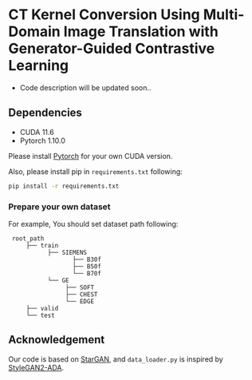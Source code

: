 # CT Kernel Conversion Using Multi-Domain Image Translation with Generator-Guided Contrastive Learning

* Code description will be updated soon..


## Dependencies

* CUDA 11.6
* Pytorch 1.10.0

Please install [Pytorch](https://pytorch.org/) for your own CUDA version.


Also, please install pip in `requirements.txt` following:
```bash
pip install -r requirements.txt
```

### Prepare your own dataset

For example, You should set dataset path following:
 ```text
  root_path
      ├── train
            ├── SIEMENS
                   ├── B30f
                   ├── B50f
                   └── B70f
            └── GE
                 ├── SOFT
                 ├── CHEST
                 └── EDGE
      ├── valid
      └── test
  ```

## Acknowledgement

Our code is based on [StarGAN](https://github.com/yunjey/stargan), and `data_loader.py` is inspired by [StyleGAN2-ADA](https://github.com/NVlabs/stylegan2-ada-pytorch).

